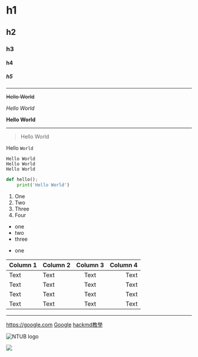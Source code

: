 # h1

## h2

### h3

#### h4

##### h5

---

~~Hello World~~

*Hello World*

**Hello World**

---

> Hello World

Hello `World`

```
Hello World
Hello World
Hello World
```

```python
def hello();
    print('Hello World')
```

1. One
2. Two
3. Three
4. Four

- one
- two
- three

* one

| Column 1 | Column 2 | Column 3 | Column 4 |
| -------- | :-------- | :--------: | --------: |
| Text     | Text     | Text     | Text     |
| Text     | Text     | Text     | Text     |
| Text     | Text     | Text     | Text     |
| Text     | Text     | Text     | Text     |

---

<https://google.com>
[Google](https://google.com)
[hackmd教學](https://hackmd.io/features-tw)

![NTUB logo](https://upload.wikimedia.org/wikipedia/zh/thumb/6/68/National_Taipei_University_of_Business_logo.svg/1200px-National_Taipei_University_of_Business_logo.svg.png)

![](https://i.imgur.com/L66NNPV.jpg)
